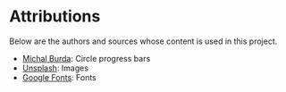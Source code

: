 # Attributions

Below are the authors and sources whose content is used in this project.

- [Michal Burda](https://codepen.io/michalburda/pen/KNWqRZ/): Circle progress bars
- [Unsplash](https://unsplash.com/): Images
- [Google Fonts](https://fonts.google.com/): Fonts
